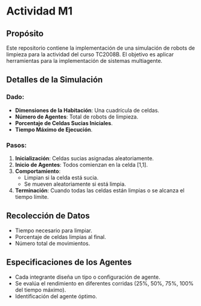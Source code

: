 # Actividad M1

## Propósito

Este repositorio contiene la implementación de una simulación de robots de limpieza para la actividad del curso TC2008B. El objetivo es aplicar herramientas para la implementación de sistemas multiagente.

## Detalles de la Simulación

### Dado:

- **Dimensiones de la Habitación**: Una cuadrícula de celdas.
- **Número de Agentes**: Total de robots de limpieza.
- **Porcentaje de Celdas Sucias Iniciales**.
- **Tiempo Máximo de Ejecución**.

### Pasos:

1. **Inicialización**: Celdas sucias asignadas aleatoriamente.
2. **Inicio de Agentes**: Todos comienzan en la celda [1,1].
3. **Comportamiento**:
   - Limpian si la celda está sucia.
   - Se mueven aleatoriamente si está limpia.
4. **Terminación**: Cuando todas las celdas están limpias o se alcanza el tiempo límite.

## Recolección de Datos

- Tiempo necesario para limpiar.
- Porcentaje de celdas limpias al final.
- Número total de movimientos.

## Especificaciones de los Agentes

- Cada integrante diseña un tipo o configuración de agente.
- Se evalúa el rendimiento en diferentes corridas (25%, 50%, 75%, 100% del tiempo máximo).
- Identificación del agente óptimo.
